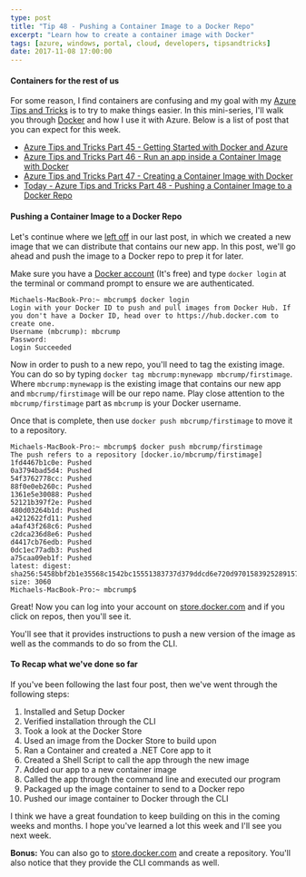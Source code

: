 ```yaml
---
type: post
title: "Tip 48 - Pushing a Container Image to a Docker Repo"
excerpt: "Learn how to create a container image with Docker"
tags: [azure, windows, portal, cloud, developers, tipsandtricks]
date: 2017-11-08 17:00:00
---
```



#### Containers for the rest of us

For some reason, I find containers are confusing and my goal with my [Azure Tips and Tricks](https://michaelcrump.net/azure-tips-and-tricks-complete-list/) is to try to make things easier. In this mini-series, I'll walk you through [Docker](https://www.docker.com) and how I use it with Azure. Below is a list of post that you can expect for this week. 

* [Azure Tips and Tricks Part 45 - Getting Started with Docker and Azure](http://www.michaelcrump.net/azure-tips-and-tricks45/)
* [Azure Tips and Tricks Part 46 - Run an app inside a Container Image with Docker](http://www.michaelcrump.net/azure-tips-and-tricks46/)
* [Azure Tips and Tricks Part 47 - Creating a Container Image with Docker](http://www.michaelcrump.net/azure-tips-and-tricks47/)
* [Today - Azure Tips and Tricks Part 48 - Pushing a Container Image to a Docker Repo](http://www.michaelcrump.net/azure-tips-and-tricks48/)

#### Pushing a Container Image to a Docker Repo

Let's continue where we [left off](http://www.michaelcrump.net/azure-tips-and-tricks47/) in our last post, in which we created a new image that we can distribute that contains our new app. In this post, we'll go ahead and push the image to a Docker repo to prep it for later. 

Make sure you have a [Docker account](http://www.docker.com) (It's free) and type `docker login` at the terminal or command prompt to ensure we are authenticated. 

```text
Michaels-MacBook-Pro:~ mbcrump$ docker login
Login with your Docker ID to push and pull images from Docker Hub. If you don't have a Docker ID, head over to https://hub.docker.com to create one.
Username (mbcrump): mbcrump
Password: 
Login Succeeded
```

Now in order to push to a new repo, you'll need to tag the existing image. You can do so by typing `docker tag mbcrump:mynewapp mbcrump/firstimage`. Where `mbcrump:mynewapp` is the existing image that contains our new app and `mbcrump/firstimage` will be our repo name. Play close attention to the `mbcrump/firstimage` part as `mbcrump` is your Docker username.

Once that is complete, then use `docker push mbcrump/firstimage` to move it to a repository. 

```text
Michaels-MacBook-Pro:~ mbcrump$ docker push mbcrump/firstimage
The push refers to a repository [docker.io/mbcrump/firstimage]
1fd4467b1c0e: Pushed 
0a3794bad5d4: Pushed 
54f3762778cc: Pushed 
88f0e0eb260c: Pushed 
1361e5e30088: Pushed 
52121b397f2e: Pushed 
480d03264b1d: Pushed 
a4212622fd11: Pushed 
a4af43f268c6: Pushed 
c2dca236d8e6: Pushed 
d4417cb76edb: Pushed 
0dc1ec77adb3: Pushed 
a75caa09eb1f: Pushed 
latest: digest: sha256:5458bbf2b1e35568c1542bc15551383737d379ddcd6e720d9701583925289157 size: 3060
Michaels-MacBook-Pro:~ mbcrump$ 
```

Great! Now you can log into your account on [store.docker.com](http://store.docker.com) and if you click on repos, then you'll see it. 
<img :src="$withBase('/files/dockerazure10.png')">

You'll see that it provides instructions to push a new version of the image as well as the commands to do so from the CLI. 

#### To Recap what we've done so far

If you've been following the last four post, then we've went through the following steps: 

1. Installed and Setup Docker 
2. Verified installation through the CLI
3. Took a look at the Docker Store
4. Used an image from the Docker Store to build upon
5. Ran a Container and created a .NET Core app to it
6. Created a Shell Script to call the app through the new image
7. Added our app to a new container image
8. Called the app through the command line and executed our program
9. Packaged up the image container to send to a Docker repo
10. Pushed our image container to Docker through the CLI

I think we have a great foundation to keep building on this in the coming weeks and months. I hope you've learned a lot this week and I'll see you next week. 

**Bonus:** You can also go to [store.docker.com](http://store.docker.com) and create a repository. You'll also notice that they provide the CLI commands as well. 
